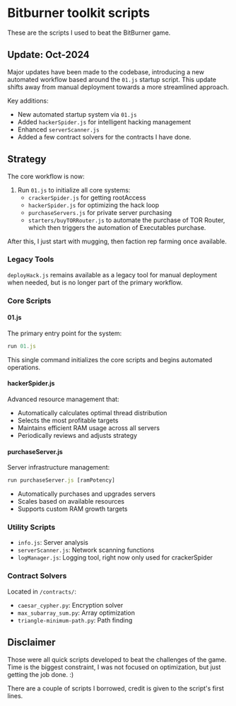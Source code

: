 # Bitburner toolkit scripts

These are the scripts I used to beat the BitBurner game.

## Update: Oct-2024

Major updates have been made to the codebase, introducing a new automated workflow based around the `01.js` startup script. This update shifts away from manual deployment towards a more streamlined approach.

Key additions:
* New automated startup system via `01.js`
* Added `hackerSpider.js` for intelligent hacking management
* Enhanced `serverScanner.js`
* Added a few contract solvers for the contracts I have done. 

## Strategy

The core workflow is now:

1. Run `01.js` to initialize all core systems:
   - `crackerSpider.js` for getting rootAccess 
   - `hackerSpider.js` for optimizing the hack loop
   - `purchaseServers.js` for private server purchasing
   - `starters/buyTORRouter.js` to automate the purchase of TOR Router, which then triggers the automation of Executables purchase.

After this, I just start with mugging, then faction rep farming once available.

### Legacy Tools

`deployHack.js` remains available as a legacy tool for manual deployment when needed, but is no longer part of the primary workflow.

### Core Scripts

#### 01.js
The primary entry point for the system:
```javascript
run 01.js
```
This single command initializes the core scripts and begins automated operations.

#### hackerSpider.js
Advanced resource management that:
- Automatically calculates optimal thread distribution
- Selects the most profitable targets
- Maintains efficient RAM usage across all servers
- Periodically reviews and adjusts strategy

#### purchaseServer.js
Server infrastructure management:
```javascript
run purchaseServer.js [ramPotency]
```
- Automatically purchases and upgrades servers
- Scales based on available resources
- Supports custom RAM growth targets

### Utility Scripts

- `info.js`: Server analysis
- `serverScanner.js`: Network scanning functions
- `logManager.js`: Logging tool, right now only used for crackerSpider

### Contract Solvers

Located in `/contracts/`:
- `caesar_cypher.py`: Encryption solver
- `max_subarray_sum.py`: Array optimization
- `triangle-minimum-path.py`: Path finding

## Disclaimer

Those were all quick scripts developed to beat the challenges of the game. Time is the biggest constraint, 
I was not focused on optimization, but just getting the job done. :)

There are a couple of scripts I borrowed, credit is given to the script's first lines.
